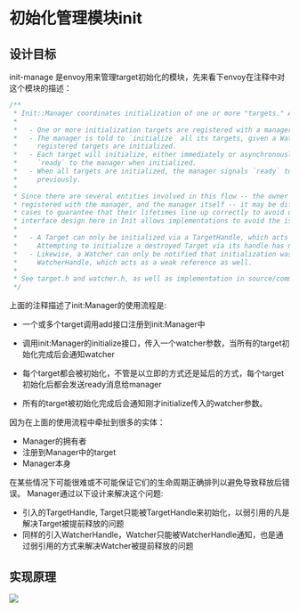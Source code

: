 # 初始化管理模块init

## 设计目标
init-manage 是envoy用来管理target初始化的模块，先来看下envoy在注释中对这个模块的描述：
```c++
/**
 * Init::Manager coordinates initialization of one or more "targets." A typical flow would be:
 *
 *   - One or more initialization targets are registered with a manager using `add`.
 *   - The manager is told to `initialize` all its targets, given a Watcher to notify when all
 *     registered targets are initialized.
 *   - Each target will initialize, either immediately or asynchronously, and will signal
 *     `ready` to the manager when initialized.
 *   - When all targets are initialized, the manager signals `ready` to the watcher it was given
 *     previously.
 *
 * Since there are several entities involved in this flow -- the owner of the manager, the targets
 * registered with the manager, and the manager itself -- it may be difficult or impossible in some
 * cases to guarantee that their lifetimes line up correctly to avoid use-after-free errors. The
 * interface design here in Init allows implementations to avoid the issue:
 *
 *   - A Target can only be initialized via a TargetHandle, which acts as a weak reference.
 *     Attempting to initialize a destroyed Target via its handle has no ill effects.
 *   - Likewise, a Watcher can only be notified that initialization was complete via a
 *     WatcherHandle, which acts as a weak reference as well.
 *
 * See target.h and watcher.h, as well as implementation in source/common/init for details.
 */
```

上面的注释描述了init:Manager的使用流程是:

* 一个或多个target调用add接口注册到init:Manager中

* 调用init:Manager的initialize接口，传入一个watcher参数，当所有的target初始化完成后会通知watcher

* 每个target都会被初始化，不管是以立即的方式还是延后的方式，每个target初始化后都会发送ready消息给manager

* 所有的target被初始化完成后会通知刚才initialize传入的watcher参数。

因为在上面的使用流程中牵扯到很多的实体：
- Manager的拥有者
- 注册到Manager中的target
- Manager本身

在某些情况下可能很难或不可能保证它们的生命周期正确排列以避免导致释放后错误。 Manager通过以下设计来解决这个问题:

- 引入的TargetHandle, Target只能被TargetHandle来初始化，以弱引用的凡是解决Target被提前释放的问题
- 同样的引入WatcherHandle，Watcher只能被WatcherHandle通知，也是通过弱引用的方式来解决Watcher被提前释放的问题



## 实现原理

![](C:\Users\lee\Documents\note\envoy\assets\init-manager.drawio.png)
